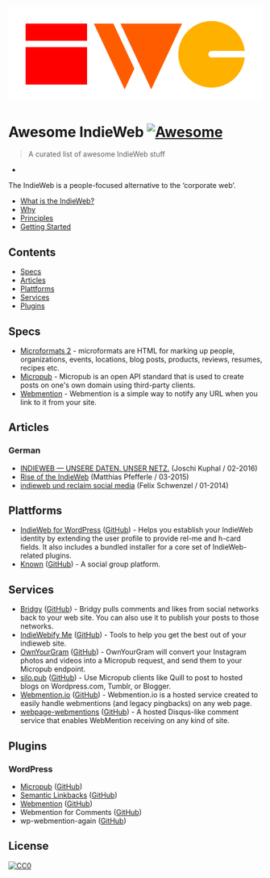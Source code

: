 ![IndieWeb](media/indieweb-logo.svg)

# Awesome IndieWeb [![Awesome](https://cdn.rawgit.com/sindresorhus/awesome/d7305f38d29fed78fa85652e3a63e154dd8e8829/media/badge.svg)](https://github.com/sindresorhus/awesome)

> A curated list of awesome IndieWeb stuff

-

The IndieWeb is a people-focused alternative to the ‘corporate web’.

* [What is the IndieWeb?](https://indiewebcamp.com/)
* [Why](https://indiewebcamp.com/why)
* [Principles](https://indiewebcamp.com/principles)
* [Getting Started](https://indiewebcamp.com/Getting_Started)

## Contents

* [Specs](#specs)
* [Articles](#articles)
* [Plattforms](#plattforms)
* [Services](#services)
* [Plugins](#plugins)

## Specs

* [Microformats 2](http://microformats.org/wiki/microformats-2) - microformats are HTML for marking up people, organizations, events, locations, blog posts, products, reviews, resumes, recipes etc.
* [Micropub](https://micropub.net) - Micropub is an open API standard that is used to create posts on one's own domain using third-party clients.
* [Webmention](https://webmention.net) - Webmention is a simple way to notify any URL when you link to it from your site.

## Articles

### German

* [INDIEWEB — UNSERE DATEN. UNSER NETZ.](http://nueww.de/blog/article/Post/show/indieweb-unsere-daten-unser-netz-96/d9b831d86e233f016654c5f4cf56618d/) (Joschi Kuphal / 02-2016)
* [Rise of the IndieWeb](http://screengui.de/26/indieweb) (Matthias Pfefferle / 03-2015)
* [indieweb und reclaim social media](http://wirres.net/article/articleview/7046/1/6/) (Felix Schwenzel / 01-2014)

## Plattforms

* [IndieWeb for WordPress](https://wordpress.org/plugins/indieweb/) ([GitHub](https://github.com/indieweb/wordpress-indieweb)) - Helps you establish your IndieWeb identity by extending the user profile to provide rel-me and h-card fields. It also includes a bundled installer for a core set of IndieWeb-related plugins.
* [Known](https://withknown.com) ([GitHub](https://github.com/idno/Known)) - A social group platform.

## Services

* [Bridgy](https://brid.gy) ([GitHub](https://github.com/snarfed/bridgy)) - Bridgy pulls comments and likes from social networks back to your web site. You can also use it to publish your posts to those networks.
* [IndieWebify Me](https://indiewebify.me) ([GitHub](https://github.com/indieweb/indiewebify-me/)) - Tools to help you get the best out of your indieweb site.
* [OwnYourGram](http://ownyourgram.com) ([GitHub](https://github.com/aaronpk/OwnYourGram)) - OwnYourGram will convert your Instagram photos and videos into a Micropub request, and send them to your Micropub endpoint.
* [silo.pub](https://silo.pub) ([GitHub](https://github.com/kylewm/silo.pub)) - Use Micropub clients like Quill to post to hosted blogs on Wordpress.com, Tumblr, or Blogger.
* [Webmention.io](https://webmention.io) ([GitHub](https://github.com/aaronpk/webmention.io)) - Webmention.io is a hosted service created to easily handle webmentions (and legacy pingbacks) on any web page.
* [webpage-webmentions](https://webmention.herokuapp.com) ([GitHub](https://github.com/voxpelli/webpage-webmentions)) - A hosted Disqus-like comment service that enables WebMention receiving on any kind of site.

## Plugins

### WordPress

* [Micropub](http://wordpress.org/plugins/micropub) ([GitHub](https://github.com/snarfed/wordpress-micropub))
* [Semantic Linkbacks](https://wordpress.org/plugins/semantic-linkbacks/) ([GitHub](https://github.com/pfefferle/wordpress-semantic-linkbacks))
* [Webmention](https://wordpress.org/plugins/webmention/) ([GitHub](https://github.com/pfefferle/wordpress-webmention))
* Webmention for Comments ([GitHub](https://github.com/pfefferle/wordpress-webmention-for-comments))
* wp-webmention-again ([GitHub](https://github.com/petermolnar/wp-webmention-again))

## License

[![CC0](http://mirrors.creativecommons.org/presskit/buttons/88x31/svg/cc-zero.svg)](https://creativecommons.org/publicdomain/zero/1.0/)
